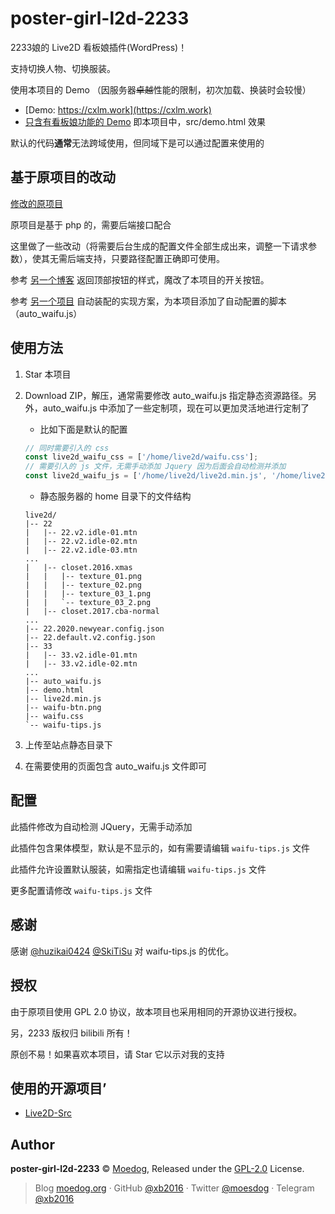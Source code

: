 # poster-girl-l2d-2233

2233娘的 Live2D 看板娘插件(WordPress)！

支持切换人物、切换服装。

使用本项目的 Demo （因服务器~~卓越~~性能的限制，初次加载、换装时会较慢）

- [Demo: https://cxlm.work](https://cxlm.work)
- [只含有看板娘功能的 Demo](https://cxlm.work/home/live2d/demo.html) 即本项目中，src/demo.html 效果

默认的代码**通常**无法跨域使用，但同域下是可以通过配置来使用的

## 基于原项目的改动

[修改的原项目](https://github.com/xb2016/poster-girl-l2d-2233)

原项目是基于 php 的，需要后端接口配合

这里做了一些改动（将需要后台生成的配置文件全部生成出来，调整一下请求参数），使其无需后端支持，只要路径配置正确即可使用。

参考 [另一个博客](https://nocilol.me/) 返回顶部按钮的样式，魔改了本项目的开关按钮。

参考 [另一个项目](https://github.com/stevenjoezhang/live2d-widget) 自动装配的实现方案，为本项目添加了自动配置的脚本（auto_waifu.js）

## 使用方法

1. Star 本项目

2. Download ZIP，解压，通常需要修改 auto_waifu.js 指定静态资源路径。另外，auto_waifu.js 中添加了一些定制项，现在可以更加灵活地进行定制了

    - 比如下面是默认的配置

    ```javascript
    // 同时需要引入的 css
    const live2d_waifu_css = ['/home/live2d/waifu.css'];
    // 需要引入的 js 文件，无需手动添加 Jquery 因为后面会自动检测并添加
    const live2d_waifu_js = ['/home/live2d/live2d.min.js', '/home/live2d/waifu-tips.js']
    ```

    - 静态服务器的 home 目录下的文件结构

    ```text
    live2d/
    |-- 22
    |   |-- 22.v2.idle-01.mtn
    |   |-- 22.v2.idle-02.mtn
    |   |-- 22.v2.idle-03.mtn
    ...
    |   |-- closet.2016.xmas
    |   |   |-- texture_01.png
    |   |   |-- texture_02.png
    |   |   |-- texture_03_1.png
    |   |   `-- texture_03_2.png
    |   |-- closet.2017.cba-normal
    ...
    |-- 22.2020.newyear.config.json
    |-- 22.default.v2.config.json
    |-- 33
    |   |-- 33.v2.idle-01.mtn
    |   |-- 33.v2.idle-02.mtn
    ...
    |-- auto_waifu.js
    |-- demo.html
    |-- live2d.min.js
    |-- waifu-btn.png
    |-- waifu.css
    `-- waifu-tips.js
    ```

3. 上传至站点静态目录下

4. 在需要使用的页面包含 auto_waifu.js 文件即可

## 配置

此插件修改为自动检测 JQuery，无需手动添加

此插件包含果体模型，默认是不显示的，如有需要请编辑 `waifu-tips.js` 文件

此插件允许设置默认服装，如需指定也请编辑 `waifu-tips.js` 文件

更多配置请修改 `waifu-tips.js` 文件

## 感谢

感谢 [@huzikai0424](https://github.com/huzikai0424) [@SkiTiSu](https://github.com/SkiTiSu) 对 waifu-tips.js 的优化。

## 授权

由于原项目使用 GPL 2.0 协议，故本项目也采用相同的开源协议进行授权。

另，2233 版权归 bilibili 所有！

原创不易！如果喜欢本项目，请 Star 它以示对我的支持

## 使用的开源项目’

- [Live2D-Src](https://github.com/journey-ad/live2d_src)

## Author

**poster-girl-l2d-2233** © [Moedog](https://github.com/xb2016), Released under the [GPL-2.0](./LICENSE) License.

> Blog [moedog.org](https://moedog.org) · GitHub [@xb2016](https://github.com/xb2016) · Twitter [@moesdog](https://twitter.com/moesdog) · Telegram [@xb2016](https://t.me/xb2016)
